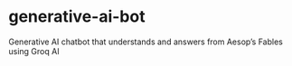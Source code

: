 # generative-ai-bot
Generative AI chatbot that understands and answers from Aesop’s Fables using Groq AI
